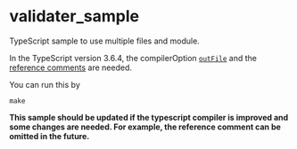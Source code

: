 # validater_sample

TypeScript sample to use multiple files and module.

In the TypeScript version 3.6.4, the compilerOption [`outFile`](https://github.com/Matts966/validater_sample/blob/0c3c092c00b797815da1805f0683935d02b7fe72/tsconfig.json#L8) and the [reference comments](https://github.com/Matts966/validater_sample/blob/9c5fc86bdf8bacfa5ea9d27f3f1a8f29e57cf06f/Test.ts#L1) are needed.

You can run this by

```
make
```

**This sample should be updated if the typescript compiler is improved and some changes are needed. For example, the reference comment can be omitted in the future.**
